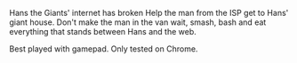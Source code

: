Hans the Giants' internet has broken
Help the man from the ISP get to Hans' giant house. Don't make the man in the van wait, smash, bash and eat everything that stands between Hans and the web. 

Best played with gamepad. Only tested on Chrome.